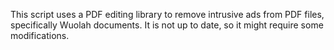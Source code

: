This script uses a PDF editing library to remove intrusive ads from PDF files, specifically Wuolah documents. It is not up to date, so it might require some modifications.  
